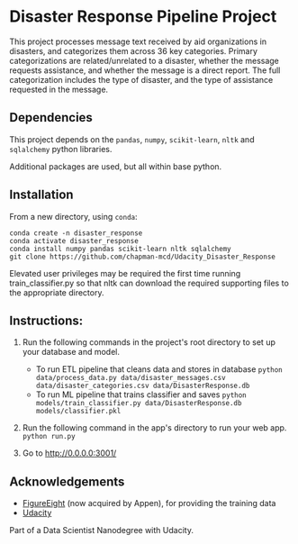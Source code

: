 # Disaster Response Pipeline Project

This project processes message text received by aid organizations in disasters, and categorizes them across 36 key categories.  Primary categorizations are related/unrelated to a disaster, whether the message requests assistance, and whether the message is a direct report.  The full categorization includes the type of disaster, and the type of assistance requested in the message.

## Dependencies
This project depends on the `pandas`, `numpy`, `scikit-learn`, `nltk` and `sqlalchemy` python libraries.  

Additional packages are used, but all within base python.

## Installation
From a new directory, using `conda`:  

```
conda create -n disaster_response
conda activate disaster_response
conda install numpy pandas scikit-learn nltk sqlalchemy
git clone https://github.com/chapman-mcd/Udacity_Disaster_Response
```

Elevated user privileges may be required the first time running train_classifier.py so that nltk can download the required supporting files to the appropriate directory.

## Instructions:
1. Run the following commands in the project's root directory to set up your database and model.

    - To run ETL pipeline that cleans data and stores in database
        `python data/process_data.py data/disaster_messages.csv data/disaster_categories.csv data/DisasterResponse.db`
    - To run ML pipeline that trains classifier and saves
        `python models/train_classifier.py data/DisasterResponse.db models/classifier.pkl`

2. Run the following command in the app's directory to run your web app.
    `python run.py`

3. Go to http://0.0.0.0:3001/

## Acknowledgements

- [FigureEight](https://appen.com/) (now acquired by Appen), for providing the training data
- [Udacity](http://www.udacity.com)

Part of a Data Scientist Nanodegree with Udacity.